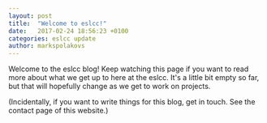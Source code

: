 ```yaml
---
layout: post
title:  "Welcome to eslcc!"
date:   2017-02-24 18:56:23 +0100
categories: eslcc update
author: markspolakovs
---
```

Welcome to the eslcc blog! Keep watching this page if you want to read more about what we get up to here at the eslcc. It's a little bit empty so far, but that will hopefully change as we get to work on projects.

(Incidentally, if you want to write things for this blog, get in touch. See the contact page of this website.)
